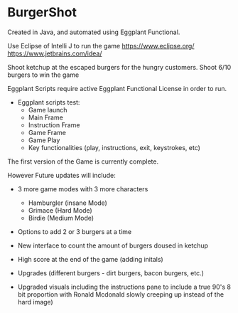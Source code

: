 # BurgerShot
Created in Java, and automated using Eggplant Functional.

Use Eclipse of Intelli J to run the game
https://www.eclipse.org/
https://www.jetbrains.com/idea/

Shoot ketchup at the escaped burgers for the hungry customers.
Shoot 6/10 burgers to win the game


Eggplant Scripts require active Eggplant Functional License in order to run. 
- Eggplant scripts test:
    - Game launch
    - Main Frame
    - Instruction Frame
    - Game Frame
    - Game Play
    - Key functionalities (play, instructions, exit, keystrokes, etc)



The first version of the Game is currently complete.


However Future updates will include:
- 3 more game modes with 3 more characters 
    - Hamburgler (insane Mode)
    - Grimace (Hard Mode)
    - Birdie (Medium Mode)
    
- Options to add 2 or 3 burgers at a time
- New interface to count the amount of burgers doused in ketchup 
- High score at the end of the game (adding initals)
- Upgrades (different burgers - dirt burgers, bacon burgers, etc.)
- Upgraded visuals including the instructions pane to include a true 90's 8 bit proportion with Ronald Mcdonald slowly creeping up instead of the hard image)
